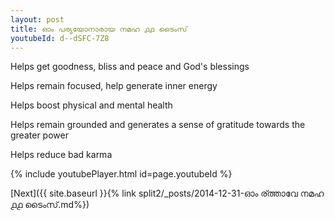 ```yaml
---
layout: post
title: ഓം പര്യയോനാരായ നമഹ ൧൧ ടൈംസ്
youtubeId: d--dSFC-7Z8
---
```

 
 
Helps get goodness, bliss and peace and God's blessings
 
Helps remain focused, help generate inner energy 
 
Helps boost physical and mental health 
 
Helps remain grounded and generates a sense of gratitude towards the greater power 
 
Helps reduce bad karma
 
 
 
 


{% include youtubePlayer.html id=page.youtubeId %}
 
[Next]({{ site.baseurl }}{% link  split2/_posts/2014-12-31-ഓം ര്ത്താവേ നമഹ ൧൧ ടൈംസ്.md%})
 
